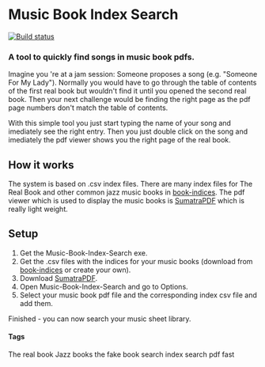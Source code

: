 # Music Book Index Search
[![Build status](https://ci.appveyor.com/api/projects/status/29f755hd7v02tx3c/branch/master?svg=true)](https://ci.appveyor.com/project/Sogolumbo/music-book-index-search/branch/master)
### A tool to quickly find songs in music book pdfs.
Imagine you 're at a jam session: Someone proposes a song (e.g. "Someone For My Lady"). Normally you would have to go through the table of contents of the first real book but wouldn't find it until you opened the second real book. Then your next challenge would be finding the right page as the pdf page numbers don't match the table of contents.

With this simple tool you just start typing the name of your song and imediately see the right entry. Then you just double click on the song and imediately the pdf viewer shows you the right page of the real book.

## How it works
The system is based on .csv index files. There are many index files for The Real Book and other common jazz music books in [book-indices](https://github.com/aspiers/book-indices).
The pdf viewer which is used to display the music books is [SumatraPDF](https://www.sumatrapdfreader.org) which is really light weight.

## Setup
1. Get the Music-Book-Index-Search exe.
2. Get the .csv files with the indices for your music books (download from [book-indices](https://github.com/aspiers/book-indices) or create your own).
3. Download [SumatraPDF](https://www.sumatrapdfreader.org).
4. Open Music-Book-Index-Search and go to Options.
5. Select your music book pdf file and the corresponding index csv file and add them.

Finished - you can now search your music sheet library.

#### Tags
The real book
Jazz books
the fake book
search
index search
pdf
fast
